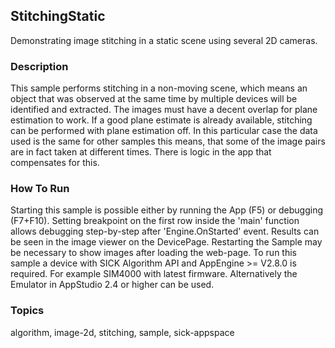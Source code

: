 ## StitchingStatic

Demonstrating image stitching in a static scene using several 2D cameras.

### Description

This sample performs stitching in a non-moving scene,
which means an object that was observed at the same time by multiple devices will be identified and extracted.
The images must have a decent overlap for plane estimation to work.
If a good plane estimate is already available, stitching can be performed with plane estimation off.
In this particular case the data used is the same for other samples this means, that some of the image pairs are in fact taken at different times.
There is logic in the app that compensates for this.

### How To Run

Starting this sample is possible either by running the App (F5) or debugging (F7+F10).
Setting breakpoint on the first row inside the 'main' function allows debugging step-by-step after 'Engine.OnStarted' event.
 Results can be seen in the image viewer on the DevicePage. Restarting the Sample may be necessary to show images after loading the web-page.
To run this sample a device with SICK Algorithm API and AppEngine >= V2.8.0 is required.
For example SIM4000 with latest firmware. Alternatively the Emulator in AppStudio 2.4 or higher can be used.

### Topics

algorithm, image-2d, stitching, sample, sick-appspace
